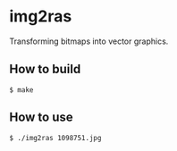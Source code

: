 # img2ras

Transforming bitmaps into vector graphics.

## How to build

```
$ make
```

## How to use

```
$ ./img2ras 1098751.jpg 
```

